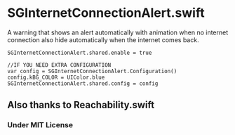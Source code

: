 # SGInternetConnectionAlert.swift



A warning that shows an alert automatically with animation when no internet connection also hide automatically when the internet comes back.

```
SGInternetConnectionAlert.shared.enable = true  

//IF YOU NEED EXTRA CONFIGURATION
var config = SGInternetConnectionAlert.Configuration()
config.kBG_COLOR = UIColor.blue
SGInternetConnectionAlert.shared.config = config
```

## Also thanks to Reachability.swift

### Under MIT License
